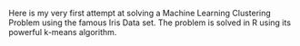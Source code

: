 
Here is my very first attempt at solving a Machine Learning Clustering Problem using the famous Iris Data set. 
The problem is solved in R using its powerful k-means algorithm. 
